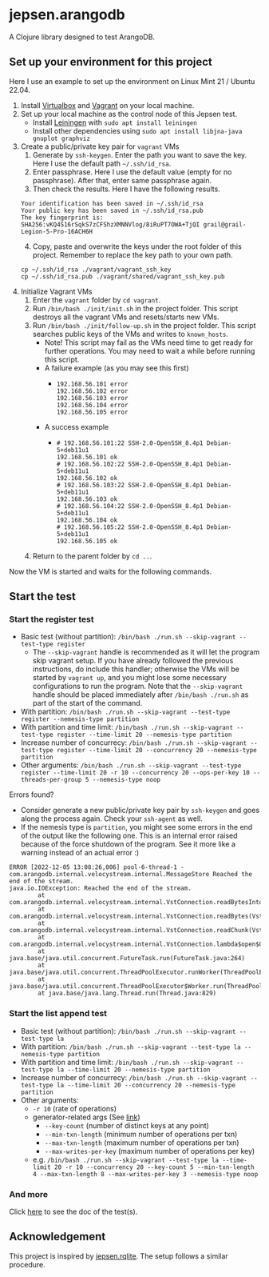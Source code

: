 # jepsen.arangodb

A Clojure library designed to test ArangoDB.

## Set up your environment for this project

Here I use an example to set up the environment on Linux Mint 21 / Ubuntu 22.04.

1. Install [Virtualbox](https://www.virtualbox.org/wiki/Linux_Downloads) and [Vagrant](https://www.vagrantup.com/downloads) on your local machine.
2. Set up your local machine as the control node of this Jepsen test.
    - Install [Leiningen](https://leiningen.org/) with `sudo apt install leiningen`
    - Install other dependencies using `sudo apt install libjna-java gnuplot graphviz`
3. Create a public/private key pair for `vagrant` VMs
    1. Generate by `ssh-keygen`. Enter the path you want to save the key. Here I use the default path `~/.ssh/id_rsa`.
    2. Enter passphrase. Here I use the default value (empty for no passphrase). After that, enter same passphrase again.
    3. Then check the results. Here I have the following results.
    ```
    Your identification has been saved in ~/.ssh/id_rsa
    Your public key has been saved in ~/.ssh/id_rsa.pub
    The key fingerprint is:
    SHA256:vKQ4S16rSqkS7zCFShzXMNNVlog/8iRuPT7OWA+TjQI grail@grail-Legion-5-Pro-16ACH6H
    ```
    4. Copy, paste and overwrite the keys under the root folder of this project. Remember to replace the key path to your own path.
    ```
    cp ~/.ssh/id_rsa ./vagrant/vagrant_ssh_key
    cp ~/.ssh/id_rsa.pub ./vagrant/shared/vagrant_ssh_key.pub
    ```
4. Initialize Vagrant VMs
    1. Enter the `vagrant` folder by `cd vagrant`.
    2. Run `/bin/bash ./init/init.sh` in the project folder. This script destroys all the vagrant VMs and resets/starts new VMs. 
    3. Run `/bin/bash ./init/follow-up.sh` in the project folder. This script searches public keys of the VMs and writes to `known_hosts`.
        - Note! This script may fail as the VMs need time to get ready for further operations. You may need to wait a while before running this script.
        - A failure example (as you may see this first)
            - ```
              192.168.56.101 error
              192.168.56.102 error
              192.168.56.103 error
              192.168.56.104 error
              192.168.56.105 error
              ```
        - A success example
            - ```
              # 192.168.56.101:22 SSH-2.0-OpenSSH_8.4p1 Debian-5+deb11u1
              192.168.56.101 ok
              # 192.168.56.102:22 SSH-2.0-OpenSSH_8.4p1 Debian-5+deb11u1
              192.168.56.102 ok
              # 192.168.56.103:22 SSH-2.0-OpenSSH_8.4p1 Debian-5+deb11u1
              192.168.56.103 ok
              # 192.168.56.104:22 SSH-2.0-OpenSSH_8.4p1 Debian-5+deb11u1
              192.168.56.104 ok
              # 192.168.56.105:22 SSH-2.0-OpenSSH_8.4p1 Debian-5+deb11u1
              192.168.56.105 ok
              ```
    4. Return to the parent folder by `cd ..`.

Now the VM is started and waits for the following commands.

## Start the test

### Start the register test

- Basic test (without partition): `/bin/bash ./run.sh --skip-vagrant --test-type register`
  - The `--skip-vagrant` handle is recommended as it will let the program skip vagrant setup. If you have already followed the previous instructions, do include this handler; otherwise the VMs will be started by `vagrant up`, and you might lose some necessary configurations to run the program. Note that the `--skip-vagrant` handle should be placed immediately after `/bin/bash ./run.sh` as part of the start of the command.
- With partition: `/bin/bash ./run.sh --skip-vagrant --test-type register --nemesis-type partition`
- With partition and time limit: `/bin/bash ./run.sh --skip-vagrant --test-type register --time-limit 20 --nemesis-type partition`
- Increase number of concurrecy: `/bin/bash ./run.sh --skip-vagrant --test-type register --time-limit 20 --concurrency 20 --nemesis-type partition`
- Other arguments: `/bin/bash ./run.sh --skip-vagrant --test-type register --time-limit 20 -r 10 --concurrency 20 --ops-per-key 10 --threads-per-group 5 --nemesis-type noop`

Errors found?

- Consider generate a new public/private key pair by `ssh-keygen` and goes along the process again. Check your `ssh-agent` as well.
- If the nemesis type is `partition`, you might see some errors in the end of the output like the following one. This is an internal error raised because of the force shutdown of the program. See it more like a warning instead of an actual error :)

```
ERROR [2022-12-05 13:08:26,006] pool-6-thread-1 - com.arangodb.internal.velocystream.internal.MessageStore Reached the end of the stream.
java.io.IOException: Reached the end of the stream.
        at com.arangodb.internal.velocystream.internal.VstConnection.readBytesIntoBuffer(VstConnection.java:348)
        at com.arangodb.internal.velocystream.internal.VstConnection.readBytes(VstConnection.java:340)
        at com.arangodb.internal.velocystream.internal.VstConnection.readChunk(VstConnection.java:315)
        at com.arangodb.internal.velocystream.internal.VstConnection.lambda$open$0(VstConnection.java:212)
        at java.base/java.util.concurrent.FutureTask.run(FutureTask.java:264)
        at java.base/java.util.concurrent.ThreadPoolExecutor.runWorker(ThreadPoolExecutor.java:1128)
        at java.base/java.util.concurrent.ThreadPoolExecutor$Worker.run(ThreadPoolExecutor.java:628)
        at java.base/java.lang.Thread.run(Thread.java:829)
```

### Start the list append test

- Basic test (without partition): `/bin/bash ./run.sh --skip-vagrant --test-type la`
- With partition: `/bin/bash ./run.sh --skip-vagrant --test-type la --nemesis-type partition`
- With partition and time limit: `/bin/bash ./run.sh --skip-vagrant --test-type la --time-limit 20 --nemesis-type partition`
- Increase number of concurrecy: `/bin/bash ./run.sh --skip-vagrant --test-type la --time-limit 20 --concurrency 20 --nemesis-type partition`
- Other arguments:
  - `-r 10` (rate of operations)
  - generator-related args (See [link](https://github.com/jepsen-io/elle/blob/main/src/elle/list_append.clj#L920))
    - `--key-count` (number of distinct keys at any point)
    - `--min-txn-length` (minimum number of operations per txn)
    - `--max-txn-length` (maximum number of operations per txn)
    - `--max-writes-per-key` (maximum number of operations per key)
  - e.g. `/bin/bash ./run.sh --skip-vagrant --test-type la --time-limit 20 -r 10 --concurrency 20 --key-count 5 --min-txn-length 4 --max-txn-length 8 --max-writes-per-key 3 --nemesis-type noop`

### And more

Click [here](doc/intro.md) to see the doc of the test(s).

## Acknowledgement

This project is inspired by [jepsen.rqlite](https://github.com/wildarch/jepsen.rqlite). The setup follows a similar procedure.

